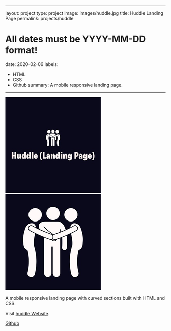 
---
layout: project
type: project
image: images/huddle.jpg
title: Huddle Landing Page
permalink: projects/huddle
# All dates must be YYYY-MM-DD format!
date: 2020-02-06
labels:
  - HTML
  - CSS
  - Github
summary: A mobile responsive landing page.
---

<div class="ui small rounded images">
  <img class="ui image" src="../images/huddle.jpg">
  <img class="ui image" src="../images/huddle2.jpg">
</div>

A mobile responsive landing page with curved sections built with HTML and CSS.

Visit [huddle Website](https://huddlelanding-page.netlify.app/).

<a href="https://github.com/PJMantoss/huddle_landing_pg"><i class="large github icon "></i>Github</a>
